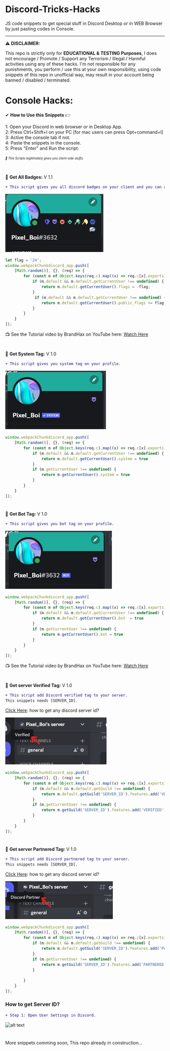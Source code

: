 # Discord-Tricks-Hacks
JS code snippets to get special stuff in Discord Desktop or in WEB Browser by just pasting codes in Console.
- - - - - - - - - - - - - - - - - - - - - - - - - - - - - - - - - - - - - 
⚠ **DISCLAIMER:** 

This repo is strictly only for **EDUCATIONAL & TESTING Purposes**, I does not encourage / Promote / Support any Terrorism / Illegal / Harmful activities using any of these hacks. I'm not responsible for any punishments, you perform / use this at your own responsibility, using code snippets of this repo in unofficial way, may result in your account being banned / disabled / terminated.



# Console Hacks:

✔ **How to Use this Snippets** 👉

1: Open your Discord in web browser or in Desktop App.<br />
2: Press Ctrl+Shift+I on your PC [for mac users can press Opt+command+I]<br />
3: Active the console tab if not.<br />
4: Paste the snippets in the console.<br />
5: Press "Enter" and Run the script.<br />

<sub><sup>_🎉 This Scripts legitimately gives you client-side stuffs._</sup></sub>
#

🚩 **Get All Badges:** V 1.1
```diff
+ This script gives you all discord badges on your client and you can access different badges by changing [flag] in the snippet.
```
![alt text](https://github.com/pixelboiworld/Discord-Tricks-Hacks/blob/main/Images/discord_badges.jpg?raw=true)
```js
let flag = '24';
window.webpackChunkdiscord_app.push([
    [Math.random()], {}, (req) => {
        for (const m of Object.keys(req.c).map((x) => req.c[x].exports).filter((x) => x)) {
            if (m.default && m.default.getCurrentUser !== undefined) {
                return m.default.getCurrentUser().flags = -flag;
            }
			 if (m.default && m.default.getCurrentUser !== undefined) {
                return m.default.getCurrentUser().public_flags += flag;
            }
        }
    }
]);
```
📺 See the Tutorial video by BrandHax on YouTube here: [Watch Here](https://youtu.be/McmFAGhCM1M)
#

🚩 **Get System Tag:** V 1.0
```diff
+ This script gives you system tag on your profile.
```
![alt text](https://github.com/pixelboiworld/Discord-Tricks-Hacks/blob/main/Images/system_tag.jpg?raw=true)
```js
window.webpackChunkdiscord_app.push([
    [Math.random()], {}, (req) => {
        for (const m of Object.keys(req.c).map((x) => req.c[x].exports).filter((x) => x)) {
            if (m.default && m.default.getCurrentUser !== undefined) {
                return m.default.getCurrentUser().system = true
            }
            if (m.getCurrentUser !== undefined) {
                return m.getCurrentUser().system = true
            }
        }
    }
]);
```
#

🚩 **Get Bot Tag:** V 1.0
```diff
+ This script gives you bot tag on your profile.
```
![alt text](https://github.com/pixelboiworld/Discord-Tricks-Hacks/blob/main/Images/bot_tag.jpg?raw=true)
```js
window.webpackChunkdiscord_app.push([
    [Math.random()], {}, (req) => {
        for (const m of Object.keys(req.c).map((x) => req.c[x].exports).filter((x) => x)) {
            if (m.default && m.default.getCurrentUser !== undefined) {
                return m.default.getCurrentUser().bot  = true
            }
            if (m.getCurrentUser !== undefined) {
                return m.getCurrentUser().bot = true
            }
        }
    }
]);
```
📺 See the Tutorial video by BrandHax on YouTube here: [Watch Here](https://youtu.be/rl19_V7MZiA)
#

🚩 **Get server Verified Tag:** V 1.0
```diff
+ This script add Discord verified tag to your server.
This snippets needs [SERVER_ID].
```
[Click Here](#how-to-get-server-id): how to get any discord server id?

![alt text](https://github.com/pixelboiworld/Discord-Tricks-Hacks/blob/main/Images/discord_server_verified_badge.jpg?raw=true)
```js
window.webpackChunkdiscord_app.push([
    [Math.random()], {}, (req) => {
        for (const m of Object.keys(req.c).map((x) => req.c[x].exports).filter((x) => x)) {
            if (m.default && m.default.getGuild !== undefined) {
                return m.default.getGuild('SERVER_ID').features.add('VERIFIED')
            }
            if (m.getCurrentUser !== undefined) {
                return m.getGuild('SERVER_ID').features.add('VERIFIED')
            }
        }
    }
]);
```
#

🚩 **Get server Partnered Tag:** V 1.0
```diff
+ This script add Discord partnered tag to your server.
This snippets needs [SERVER_ID].
```
[Click Here](#how-to-get-server-id): how to get any discord server id?

![alt text](https://github.com/pixelboiworld/Discord-Tricks-Hacks/blob/main/Images/discord_server_partnered_badge.jpg?raw=true)
```js
window.webpackChunkdiscord_app.push([
    [Math.random()], {}, (req) => {
        for (const m of Object.keys(req.c).map((x) => req.c[x].exports).filter((x) => x)) {
			if (m.default && m.default.getGuild !== undefined) {
                return m.default.getGuild('SERVER_ID').features.add('PARTNERED')
            }
            if (m.getCurrentUser !== undefined) {
                return m.getGuild('SERVER_ID').features.add('PARTNERED')
            }
          
        }
    }
]);
```
### How to get Server ID?
```diff
+ Step 1: Open User Settings in Discord.
```
![alt text](![image](https://github.com/pixelboiworld/Discord-Tricks-Hacks/blob/main/Images/copy_id_1.jpg?raw=true))
#
More snippets comming soon, This repo already in construction...
